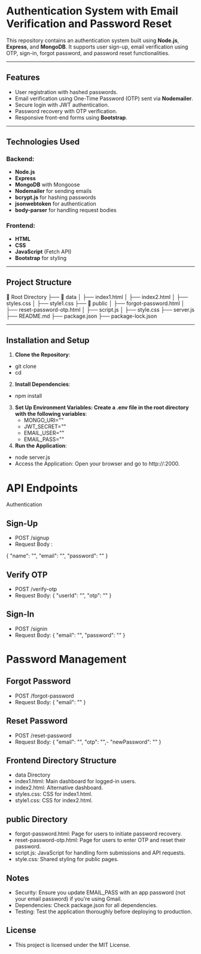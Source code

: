 # Authentication System with Email Verification and Password Reset

This repository contains an authentication system built using **Node.js**, **Express**, and **MongoDB**. It supports user sign-up, email verification using OTP, sign-in, forgot password, and password reset functionalities.

---

## Features

- User registration with hashed passwords.
- Email verification using One-Time Password (OTP) sent via **Nodemailer**.
- Secure login with JWT authentication.
- Password recovery with OTP verification.
- Responsive front-end forms using **Bootstrap**.

---

## Technologies Used

### Backend:
- **Node.js**
- **Express**
- **MongoDB** with Mongoose
- **Nodemailer** for sending emails
- **bcrypt.js** for hashing passwords
- **jsonwebtoken** for authentication
- **body-parser** for handling request bodies

### Frontend:
- **HTML**
- **CSS**
- **JavaScript** (Fetch API)
- **Bootstrap** for styling

---

## Project Structure

📁 Root Directory
├── 📁 data
│   ├── index1.html
│   ├── index2.html
│   ├── styles.css
│   ├── style1.css
├── 📁 public
│   ├── forgot-password.html
│   ├── reset-password-otp.html
│   ├── script.js
│   ├── style.css
├── server.js
├── README.md
├── package.json
├── package-lock.json


---

## Installation and Setup

1. **Clone the Repository**:
   
 - git clone <repository-url>
 - cd <repository-name>


2. **Install Dependencies**:

- npm install

3. **Set Up Environment Variables: Create a .env file in the root directory with the following variables**:
     - MONGO_URI="<Your MongoDB Connection String>"
     - JWT_SECRET="<Your Secret Key for JWT>"
     - EMAIL_USER="<Your Email Address>"
     - EMAIL_PASS="<Your Email Password>"
4. **Run the Application**:

- node server.js
- Access the Application: Open your browser and go to http://<your-ip>:2000.

# API Endpoints
 Authentication
 ## Sign-Up
- POST /signup
- Request Body :

{
  "name": "<user-name>",
  "email": "<user-email>",
  "password": "<user-password>"
}

## Verify OTP
- POST /verify-otp
- Request Body:
{
  "userId": "<user-id>",
  "otp": "<otp>"
}

## Sign-In
- POST /signin
- Request Body:
{
  "email": "<user-email>",
  "password": "<user-password>"
}

# Password Management
## Forgot Password
- POST /forgot-password
- Request Body:
{
  "email": "<user-email>"
}

## Reset Password
- POST /reset-password
- Request Body:
{
  "email": "<user-email>",
  "otp": "<otp>",- 
  "newPassword": "<new-password>"
}

## Frontend Directory Structure
- data Directory
- index1.html: Main dashboard for logged-in users.
- index2.html: Alternative dashboard.
- styles.css: CSS for index1.html.
- style1.css: CSS for index2.html.

## public Directory
- forgot-password.html: Page for users to initiate password recovery.
- reset-password-otp.html: Page for users to enter OTP and reset their password.
- script.js: JavaScript for handling form submissions and API requests.
- style.css: Shared styling for public pages.

## Notes
- Security: Ensure you update EMAIL_PASS with an app password (not your email password) if you're using Gmail.
- Dependencies: Check package.json for all dependencies.
- Testing: Test the application thoroughly before deploying to production.

## License
- This project is licensed under the MIT License.







